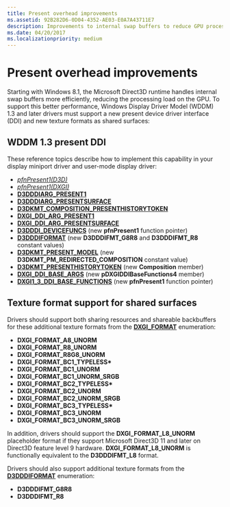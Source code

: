 ```yaml
---
title: Present overhead improvements
ms.assetid: 92B282D6-0D04-4352-AE03-E0A7A43711E7
description: Improvements to internal swap buffers to reduce GPU processing loads
ms.date: 04/20/2017
ms.localizationpriority: medium
---
```


# Present overhead improvements


Starting with Windows 8.1, the Microsoft Direct3D runtime handles internal swap buffers more efficiently, reducing the processing load on the GPU. To support this better performance, Windows Display Driver Model (WDDM) 1.3 and later drivers must support a new present device driver interface (DDI) and new texture formats as shared surfaces:

## <span id="wddm_1.3_present_ddi"></span><span id="WDDM_1.3_PRESENT_DDI"></span>WDDM 1.3 present DDI


These reference topics describe how to implement this capability in your display miniport driver and user-mode display driver:

-   [*pfnPresent1(D3D)*](https://msdn.microsoft.com/library/windows/hardware/dn458010)
-   [*pfnPresent1(DXGI)*](https://msdn.microsoft.com/library/windows/hardware/dn469267)
-   [**D3DDDIARG\_PRESENT1**](https://msdn.microsoft.com/library/windows/hardware/dn457997)
-   [**D3DDDIARG\_PRESENTSURFACE**](https://msdn.microsoft.com/library/windows/hardware/dn457998)
-   [**D3DKMT\_COMPOSITION\_PRESENTHISTORYTOKEN**](https://msdn.microsoft.com/library/windows/hardware/dn458001)
-   [**DXGI\_DDI\_ARG\_PRESENT1**](https://msdn.microsoft.com/library/windows/hardware/dn457714)
-   [**DXGI\_DDI\_ARG\_PRESENTSURFACE**](https://msdn.microsoft.com/library/windows/hardware/dn457715)
-   [**D3DDDI\_DEVICEFUNCS**](https://msdn.microsoft.com/library/windows/hardware/ff544519) (new **pfnPresent1** function pointer)
-   [**D3DDDIFORMAT**](https://msdn.microsoft.com/library/windows/hardware/ff544312) (new **D3DDDIFMT\_G8R8** and **D3DDDIFMT\_R8** constant values)
-   [**D3DKMT\_PRESENT\_MODEL**](https://msdn.microsoft.com/library/windows/hardware/ff548197) (new **D3DKMT\_PM\_REDIRECTED\_COMPOSITION** constant value)
-   [**D3DKMT\_PRESENTHISTORYTOKEN**](https://msdn.microsoft.com/library/windows/hardware/ff548188) (new **Composition** member)
-   [**DXGI\_DDI\_BASE\_ARGS**](https://msdn.microsoft.com/library/windows/hardware/ff557485) (new **pDXGIDDIBaseFunctions4** member)
-   [**DXGI1\_3\_DDI\_BASE\_FUNCTIONS**](https://msdn.microsoft.com/library/windows/hardware/dn465883) (new **pfnPresent1** function pointer)

## <span id="Texture_format_support_for_shared_surfaces"></span><span id="texture_format_support_for_shared_surfaces"></span><span id="TEXTURE_FORMAT_SUPPORT_FOR_SHARED_SURFACES"></span>Texture format support for shared surfaces


Drivers should support both sharing resources and shareable backbuffers for these additional texture formats from the [**DXGI\_FORMAT**](https://msdn.microsoft.com/library/windows/desktop/bb173059) enumeration:

-   **DXGI\_FORMAT\_A8\_UNORM**
-   **DXGI\_FORMAT\_R8\_UNORM**
-   **DXGI\_FORMAT\_R8G8\_UNORM**
-   **DXGI\_FORMAT\_BC1\_TYPELESS\***
-   **DXGI\_FORMAT\_BC1\_UNORM**
-   **DXGI\_FORMAT\_BC1\_UNORM\_SRGB**
-   **DXGI\_FORMAT\_BC2\_TYPELESS\***
-   **DXGI\_FORMAT\_BC2\_UNORM**
-   **DXGI\_FORMAT\_BC2\_UNORM\_SRGB**
-   **DXGI\_FORMAT\_BC3\_TYPELESS\***
-   **DXGI\_FORMAT\_BC3\_UNORM**
-   **DXGI\_FORMAT\_BC3\_UNORM\_SRGB**

In addition, drivers should support the **DXGI\_FORMAT\_L8\_UNORM** placeholder format if they support Microsoft Direct3D 11 and later on Direct3D feature level 9 hardware. **DXGI\_FORMAT\_L8\_UNORM** is functionally equivalent to the **D3DDDIFMT\_L8** format.

Drivers should also support additional texture formats from the [**D3DDDIFORMAT**](https://msdn.microsoft.com/library/windows/hardware/ff544312) enumeration:

-   **D3DDDIFMT\_G8R8**
-   **D3DDDIFMT\_R8**

 

 





